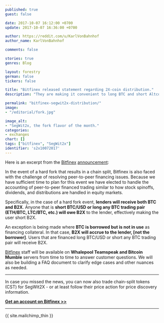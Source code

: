 ```yaml
---
published: true
guest: false

date: 2017-10-07 16:12:00 +0700
update: 2017-10-07 16:36:00 +0700

author: https://reddit.com/u/KarlVonBahnhof
author_name: KarlVonBahnhof

comments: false

stories: true
genres: Blog

layout: forestry
german: false
tickers: false

title: "Bitfinex released statement regarding 2X-coin distribution."
description: "They are making it convenient to long BTC and short Altcoin/BTC ratios if you care to get as much SegWit2x-coin as you can."

permalink: "bitfinex-segwit2x-distribution/"
image:
- "/editorial/fork.jpg"

image_alt:
- "SegWit2x, the fork flavor of the month."
categories:
- exchanges
chart: []
tags: ["bitfinex", "SegWit2x"]
identifier: 's2x10072017'
---
```



Here is an excerpt from the [Bitfinex](https://www.bitfinex.com/?refcode=5egV78YtlC) [announcement](https://www.bitfinex.com/posts/223/review):

In the event of a hard fork that results in a chain split, Bitfinex is also faced with the challenge of resolving peer-to-peer financing issues. Because we have sufficient time to plan for this event we have elected to handle the accounting of peer-to-peer financed trading similar to how stock spinoffs, dividends, and distributions are handled in equity markets.

Specifically, in the case of a hard fork event, **lenders will receive both BTC and B2X**. Anyone that is **short BTC/USD or long any BTC trading pair (ETH/BTC, LTC/BTC, etc.) will owe B2X** to the lender, effectively making the user short B2X.

An exception is being made where **BTC is borrowed but is not in use** as financing collateral. In that case, **B2X will accrue to the lender, [not the borrower]**. Users that are financed long BTC/USD or short any BTC trading pair will receive B2X.

[Bitfinex](https://www.bitfinex.com/?refcode=5egV78YtlC) staff will be available on **Whalepool Teamspeak and Bitcoin Mumble** servers from time to time to answer customer questions. We will also be building a FAQ document to clarify edge cases and other nuances as needed.

_________________

In case you missed the news, you can now also trade chain-split tokens (CST) for SegWit2X - or at least follow their price action for price discovery information.

**[Get an account on Bitfinex >>](https://www.bitfinex.com/?refcode=5egV78YtlC)**

_________________



{{ site.mailchimp_thin }}

<p>&nbsp;</p>
